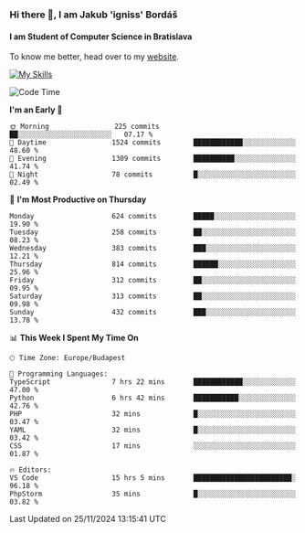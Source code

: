 ### Hi there 👋, I am Jakub 'igniss' Bordáš

#### I am Student of Computer Science in Bratislava
To know me better, head over to my [website](https://bordas.sk).

[![My Skills](https://skillicons.dev/icons?i=js,html,css,figma,svelte,java,kotlin,python,postgresql,typescript,nest,nodejs)](https://bordas.sk)


<!--START_SECTION:waka-->
![Code Time](http://img.shields.io/badge/Code%20Time-1%2C590%20hrs%2017%20mins-blue)

**I'm an Early 🐤** 

```text
🌞 Morning                225 commits         ██░░░░░░░░░░░░░░░░░░░░░░░   07.17 % 
🌆 Daytime                1524 commits        ████████████░░░░░░░░░░░░░   48.60 % 
🌃 Evening                1309 commits        ██████████░░░░░░░░░░░░░░░   41.74 % 
🌙 Night                  78 commits          █░░░░░░░░░░░░░░░░░░░░░░░░   02.49 % 
```
📅 **I'm Most Productive on Thursday** 

```text
Monday                   624 commits         █████░░░░░░░░░░░░░░░░░░░░   19.90 % 
Tuesday                  258 commits         ██░░░░░░░░░░░░░░░░░░░░░░░   08.23 % 
Wednesday                383 commits         ███░░░░░░░░░░░░░░░░░░░░░░   12.21 % 
Thursday                 814 commits         ██████░░░░░░░░░░░░░░░░░░░   25.96 % 
Friday                   312 commits         ██░░░░░░░░░░░░░░░░░░░░░░░   09.95 % 
Saturday                 313 commits         ██░░░░░░░░░░░░░░░░░░░░░░░   09.98 % 
Sunday                   432 commits         ███░░░░░░░░░░░░░░░░░░░░░░   13.78 % 
```


📊 **This Week I Spent My Time On** 

```text
🕑︎ Time Zone: Europe/Budapest

💬 Programming Languages: 
TypeScript               7 hrs 22 mins       ████████████░░░░░░░░░░░░░   47.00 % 
Python                   6 hrs 42 mins       ███████████░░░░░░░░░░░░░░   42.76 % 
PHP                      32 mins             █░░░░░░░░░░░░░░░░░░░░░░░░   03.47 % 
YAML                     32 mins             █░░░░░░░░░░░░░░░░░░░░░░░░   03.42 % 
CSS                      17 mins             ░░░░░░░░░░░░░░░░░░░░░░░░░   01.87 % 

🔥 Editors: 
VS Code                  15 hrs 5 mins       ████████████████████████░   96.18 % 
PhpStorm                 35 mins             █░░░░░░░░░░░░░░░░░░░░░░░░   03.82 % 
```


 Last Updated on 25/11/2024 13:15:41 UTC
<!--END_SECTION:waka-->
